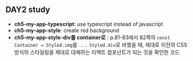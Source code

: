 ## DAY2 study<br/>
* **ch5-my-app-typescript**: use typescript instead of javascript
* **ch5-my-app-style**: create red background
* **ch5-my-app-style-div를 container로** : p.81-83에서 82쪽의 ```const Container = Styled.img```를 ```... Styled.div```로 바꿨을 때, 제대로 이전의 CSS방식의 스타일링을 제대로 대체하는 리액트 컴포넌트가 되는 것을 확인한 코드 

